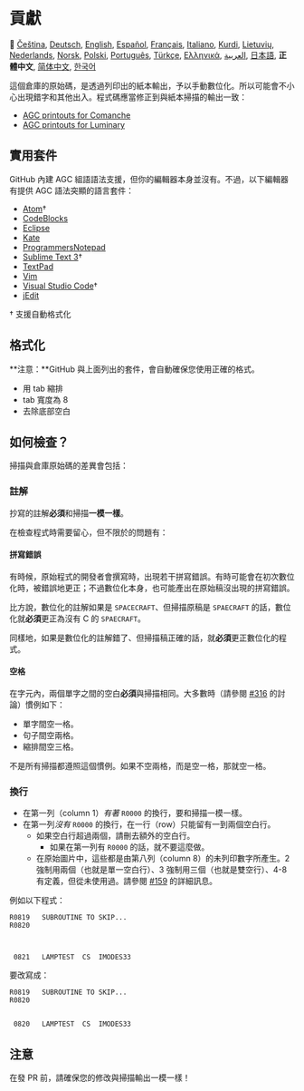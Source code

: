 # 貢獻

🎌
[Čeština][CZ],
[Deutsch][DE],
[English][EN],
[Español][ES],
[Français][FR],
[Italiano][IT],
[Kurdi][KU],
[Lietuvių][LT],
[Nederlands][NL],
[Norsk][NO],
[Polski][PL],
[Português][PT_BR],
[Türkçe][TR],
[Ελληνικά][GR],
[العربية][AR],
[日本語][JA],
**正體中文**,
[简体中文][ZH_CN],
[한국어][KO_KR]

[AR]:CONTRIBUTING.ar.md
[CZ]:CONTRIBUTING.cz.md
[DE]:CONTRIBUTING.de.md
[EN]:CONTRIBUTING.md
[ES]:CONTRIBUTING.es.md
[FR]:CONTRIBUTING.fr.md
[GR]:CONTRIBUTING.gr.md
[IT]:CONTRIBUTING.it.md
[JA]:CONTRIBUTING.ja.md
[KO_KR]:CONTRIBUTING.ko_kr.md
[KU]:CONTRIBUTING.ku.md
[LT]:CONTRIBUTING.lt.md
[NL]:CONTRIBUTING.nl.md
[NO]:CONTRIBUTING.no.md
[PL]:CONTRIBUTING.pl.md
[PT_BR]:CONTRIBUTING.pt_br.md
[TR]:CONTRIBUTING.tr.md
[ZH_CN]:CONTRIBUTING.zh_cn.md
[ZH_TW]:CONTRIBUTING.zh_tw.md

這個倉庫的原始碼，是透過列印出的紙本輸出，予以手動數位化。所以可能會不小心出現錯字和其他出入。程式碼應當修正到與紙本掃描的輸出一致：

- [AGC printouts for Comanche][8]
- [AGC printouts for Luminary][9]

## 實用套件

GitHub 內建 AGC 組語語法支援，但你的編輯器本身並沒有。不過，以下編輯器有提供 AGC 語法突顯的語言套件：

- [Atom][Atom]†
- [CodeBlocks][CodeBlocks]
- [Eclipse][Eclipse]
- [Kate][Kate]
- [ProgrammersNotepad][ProgrammersNotepad]
- [Sublime Text 3][Sublime Text]†
- [TextPad][TextPad]
- [Vim][Vim]
- [Visual Studio Code][VisualStudioCode]†
- [jEdit][jEdit]

† 支援自動格式化

[Atom]:https://github.com/Alhadis/language-agc
[CodeBlocks]:https://github.com/virtualagc/virtualagc/tree/master/Contributed/SyntaxHighlight/CodeBlocks
[Eclipse]:https://github.com/virtualagc/virtualagc/tree/master/Contributed/SyntaxHighlight/Eclipse
[Kate]:https://github.com/virtualagc/virtualagc/tree/master/Contributed/SyntaxHighlight/Kate
[ProgrammersNotepad]:https://github.com/virtualagc/virtualagc/tree/master/Contributed/SyntaxHighlight/ProgrammersNotepad
[Sublime Text]:https://github.com/jimlawton/AGC-Assembly
[TextPad]:https://github.com/virtualagc/virtualagc/tree/master/Contributed/SyntaxHighlight/TextPad
[Vim]:https://github.com/wsdjeg/vim-assembly
[VisualStudioCode]:https://github.com/wopian/agc-assembly
[jEdit]:https://github.com/virtualagc/virtualagc/tree/master/Contributed/SyntaxHighlight/jEdit

## 格式化

**注意：**GitHub 與上面列出的套件，會自動確保您使用正確的格式。

- 用 tab 縮排
- tab 寬度為 8
- 去除底部空白

## 如何檢查？

掃描與倉庫原始碼的差異會包括：

### 註解

抄寫的註解**必須**和掃描**一模一樣**。

在檢查程式時需要留心，但不限於的問題有：

#### 拼寫錯誤

有時候，原始程式的開發者會撰寫時，出現若干拼寫錯誤。有時可能會在初次數位化時，被錯誤地更正；不過數位化本身，也可能產出在原始稿沒出現的拼寫錯誤。

比方說，數位化的註解如果是 `SPACECRAFT`、但掃描原稿是 `SPAECRAFT` 的話，數位化就**必須**更正為沒有 C 的 `SPAECRAFT`。

同樣地，如果是數位化的註解錯了、但掃描稿正確的話，就**必須**更正數位化的程式。

#### 空格

在字元內，兩個單字之間的空白**必須**與掃描相同。大多數時（請參閱 [#316][10] 的討論）慣例如下：

- 單字間空一格。
- 句子間空兩格。
- 縮排間空三格。

不是所有掃描都遵照這個慣例。如果不空兩格，而是空一格，那就空一格。

### 換行

- 在第一列（column 1）*有著* `R0000` 的換行，要和掃描一模一樣。
- 在第一列*沒有* `R0000` 的換行，在一行（row）只能留有一到兩個空白行。
  - 如果空白行超過兩個，請刪去額外的空白行。
    - 如果在第一列有 `R0000` 的話，就不要這麼做。
  - 在原始圖片中，這些都是由第八列（column 8）的未列印數字所產生。2 強制用兩個（也就是單一空白行）、3 強制用三個（也就是雙空行）、4-8 有定義，但從未使用過。請參閱 [#159][7] 的詳細訊息。

例如以下程式：

```plain
R0819   SUBROUTINE TO SKIP...
R0820



 0821   LAMPTEST  CS  IMODES33
```

要改寫成：

```plain
R0819   SUBROUTINE TO SKIP...
R0820


 0820   LAMPTEST  CS  IMODES33
```

## 注意

在發 PR 前，請確保您的修改與掃描輸出一模一樣！

[0]:https://github.com/chrislgarry/Apollo-11/pull/new/master
[1]:http://www.ibiblio.org/apollo/ScansForConversion/Luminary099/
[2]:http://www.ibiblio.org/apollo/ScansForConversion/Comanche055/
[3]:https://github.com/wopian/agc-assembly
[4]:https://github.com/jimlawton/AGC-Assembly
[5]:https://github.com/Alhadis/language-agc
[6]:https://github.com/wopian/agc-assembly#user-settings
[7]:https://github.com/chrislgarry/Apollo-11/issues/159
[8]:http://www.ibiblio.org/apollo/ScansForConversion/Comanche055/
[9]:http://www.ibiblio.org/apollo/ScansForConversion/Luminary099/
[10]:https://github.com/chrislgarry/Apollo-11/pull/316#pullrequestreview-102892741
